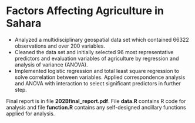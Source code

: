 # Factors Affecting Agriculture in Sahara

- Analyzed a multidisciplinary geospatial data set which contained 66322 observations and over 200 variables.
- Cleaned the data set and initially selected 96 most representative predictors and evaluation variables of agriculture by regression and analysis of variance (ANOVA).
- Implemented logistic regression and total least square regression to solve correlation between variables. Applied
correspondence analysis and ANOVA with interaction to select significant predictors in further step.

Final report is in file **202Bfinal_report.pdf**. File **data.R** contains R code for analysis and file **function.R** contains any self-designed ancillary functions applied for analysis.
